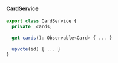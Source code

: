 #### CardService
```typescript
export class CardService {
  private _cards;
  
  get cards(): Observable<Card> { ... }
  
  upvote(id) { ... }
}
```
